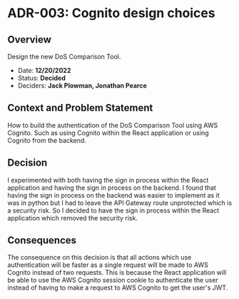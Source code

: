 # ADR-003: Cognito design choices

## Overview

Design the new DoS Comparison Tool.

- Date: **12/20/2022**
- Status: **Decided**
- Deciders: **Jack Plowman, Jonathan Pearce**

## Context and Problem Statement

How to build the authentication of the DoS Comparison Tool using AWS Cognito. Such as using Cognito within the React application or using Cognito from the backend.

## Decision

I experimented with both having the sign in process within the React application and having the sign in process on the backend. I found that having the sign in process on the backend was easier to implement as it was in python but I had to leave the API Gateway route unprotected which is a security risk. So I decided to have the sign in process within the React application which removed the security risk.

## Consequences

The consequence on this decision is that all actions which use authentication will be faster as a single request will be made to AWS Cognito instead of two requests. This is because the React application will be able to use the AWS Cognito session cookie to authenticate the user instead of having to make a request to AWS Cognito to get the user's JWT.
